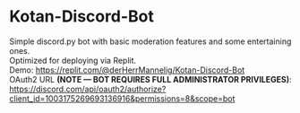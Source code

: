 # Kotan-Discord-Bot

Simple discord.py bot with basic moderation features and some entertaining ones.  
Optimized for deploying via Replit.  
Demo: https://replit.com/@derHerrMannelig/Kotan-Discord-Bot  
OAuth2 URL **(NOTE — BOT REQUIRES FULL ADMINISTRATOR PRIVILEGES)**: https://discord.com/api/oauth2/authorize?client_id=1003175269693136916&permissions=8&scope=bot 
